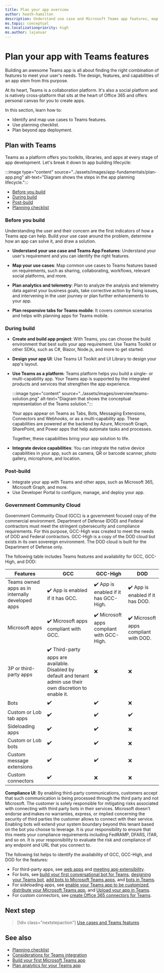 ```yaml
---
title: Plan your app overview
author: heath-hamilton
description: Understand use case and Microsoft Teams app features, map use cases, plan responsive tabs for mobile. Learn Teams features and availability for GCC, GCC-High, and DOD.
ms.topic: conceptual
ms.localizationpriority: high
ms.author: lajanuar
---
```


# Plan your app with Teams features

Building an awesome Teams app is all about finding the right combination of features to meet your user's needs. The design, features, and capabilities of an app stem from this purpose.

At its heart, Teams is a collaboration platform. It's also a social platform and is natively cross-platform that sits at the heart of Office 365 and offers personal canvas for you to create apps.

In this section, learn how to:

* Identify and map use cases to Teams features.
* Use planning checklist.
* Plan beyond app deployment.

## Plan with Teams

Teams as a platform offers you toolkits, libraries, and apps at every stage of app development. Let's break it down to app building lifecycle:

:::image type="content" source="../assets/images/app-fundamentals/plan-app.png" alt-text="Diagram shows the steps in the app planning lifecycle.":::

* [Before you build](#before-you-build)
* [During build](#during-build)
* [Post-build](#post-build)
* [Planning checklist](../concepts/design/planning-checklist.md)

### Before you build

Understanding the user and their concern are the first indicators of how a Teams app can help. Build your use case around the problem, determine how an app can solve it, and draw a solution.

* **Understand your use case and Teams App Features**: Understand your user's requirement and you can identify the right features.

* **Map your use cases**: Map common use cases to Teams features based on requirements, such as sharing, collaborating, workflows, relevant social platforms, and more.

* **Plan analytics and telemetry**: Plan to analyze the analysis and telemetry data against your business goals, take corrective action by fixing issues, and intervening in the user journey or plan further enhancements to your app.

* **Plan responsive tabs for Teams mobile**: It covers common scenarios and helps with planning apps for Teams mobile.

### During build

* **Create and build app project**: With Teams, you can choose the build environment that best suits your app requirement. Use Teams Toolkit or other SDKs, such as C#, Blazor, Node.js, and more to get started.

* **Design your app UI**: Use Teams UI Toolkit and UI Library to design your app's layout.

* **Use Teams as a platform**: Teams platform helps you build a single- or multi-capability app. Your Teams app is supported by the integrated products and services that strengthen the app experience.

    :::image type="content" source="../assets/images/overview/teams-solution.png" alt-text="Diagram that shows the conceptual representation of the Teams solution.":::

    Your apps appear on Teams as Tabs, Bots, Messaging Extensions, Connectors and Webhooks, or as a multi-capability app. These capabilities are powered at the backend by Azure, Microsoft Graph, SharePoint, and Power apps that help automate tasks and processes.

    Together, these capabilities bring your app solution to life.

* **Integrate device capabilities**: You can integrate the native device capabilities in your app, such as camera, QR or barcode scanner, photo gallery, microphone, and location.

### Post-build

* Integrate your app with Teams and other apps, such as Microsoft 365, Microsoft Graph, and more.
* Use Developer Portal to configure, manage, and deploy your app.

### Government Community Cloud

Government Community Cloud (GCC) is a government focused copy of the commercial environment. Department of Defense (DOD) and Federal contractors must meet the stringent cybersecurity and compliance requirements. For this purpose, GCC-High was created to meet the needs of DOD and Federal contractors. GCC-High is a copy of the DOD cloud but exists in its own sovereign environment. The DOD cloud is built for the Department of Defense only.

The following table includes Teams features and availability for GCC, GCC-High, and DOD:

| Features   | GCC | GCC-High | DOD |
|-------------|---------|---|---|
| Teams owned apps as in internally developed apps | ✔️ App is enabled if it has GCC. | ✔️ App is enabled if it has GCC-High. | ✔️ App is enabled if it has DOD. |
| Microsoft apps | ✔️ Microsoft apps compliant with GCC. | ✔️ Microsoft apps compliant with GCC-High. | ✔️ Microsoft apps compliant with DOD. |
| 3P or third-party apps | ✔️ Third-party apps are available. Disabled by default and tenant admin use their own discretion to enable it. | ❌ | ❌ |
| Bots | ✔️ | ✔️ | ❌ |
| Custom or Lob tab apps |  ✔️ | ✔️ | ✔️ |
| Sideloading apps | ✔️ | ✔️ | ❌ |
| Custom or Lob bots | ✔️ | ✔️ | ❌ |
| Custom message extensions | ✔️ | ✔️ | ❌ |
| Custom connectors | ✔️ | ❌ | ❌ |

**Compliance UI**: By enabling third-party communications, customers accept that such communication is being processed through the third party and not Microsoft. The customer is solely responsible for mitigating risks associated with connecting with third party bots in their services. Microsoft doesn't endorse and makes no warranties, express, or implied concerning the security of third parties the customer allows to connect with their service. Enabling bots will extend your system boundary beyond this tenant based on the bot you choose to leverage. It is your responsibility to ensure that this meets your compliance requirements including FedRAMP, DFARS, ITAR, and so on. It is your responsibility to evaluate the risk and compliance of any endpoint and URL that you connect to.

The following list helps to identify the availability of GCC, GCC-High, and DOD for the features:

* For third-party apps, see [web apps](../samples/integrating-web-apps.md) and [meeting app extensibility](../apps-in-teams-meetings/teams-apps-in-meetings.md).
* For bots, see [build your first conversational bot for Teams](../get-started/first-app-bot.md), [designing your Teams bot](../bots/design/bots.md), [add bots to Microsoft Teams apps](../resources/bot-v3/bots-overview.md), and [bots in Teams](../bots/what-are-bots.md).
* For sideloading apps, see [enable your Teams app to be customized](../concepts/design/enable-app-customization.md), [distribute your Microsoft Teams app](../concepts/deploy-and-publish/apps-publish-overview.md), and [Upload your app in Teams](../concepts/deploy-and-publish/apps-upload.md).
* For custom connectors, see [create Office 365 connectors for Teams](../webhooks-and-connectors/how-to/connectors-creating.md).

</details>

## Next step

> [!div class="nextstepaction"]
> [Use cases and Teams features](design/understand-use-cases.md)

## See also

* [Planning checklist](../concepts/design/planning-checklist.md)
* [Considerations for Teams integration](../samples/integrating-web-apps.md)
* [Build your first Microsoft Teams app](../build-your-first-app/build-first-app-overview.md)
* [Plan analytics for your Teams app](design/overview-analytics.md)
